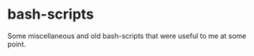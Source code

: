 bash-scripts
======================

Some miscellaneous and old bash-scripts that were useful to me at some point.
